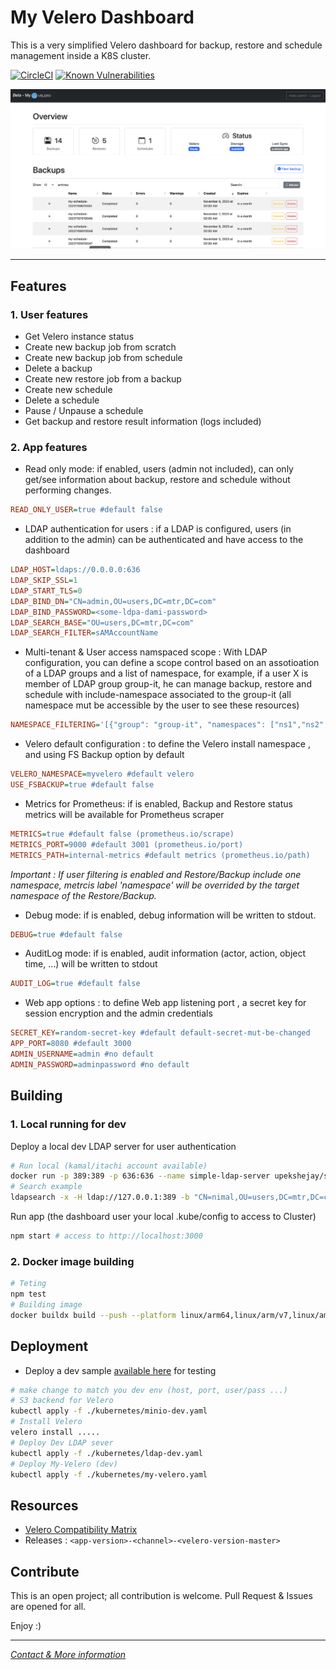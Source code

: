 # My Velero Dashboard

This is a very simplified Velero dashboard for backup, restore and schedule management inside a K8S cluster.

[![CircleCI](https://dl.circleci.com/status-badge/img/gh/mmohamed/velero-dashboard/tree/dev.svg?style=shield)](https://dl.circleci.com/status-badge/redirect/gh/mmohamed/velero-dashboard/tree/dev)
[![Known Vulnerabilities](https://snyk.io/test/github/mmohamed/velero-dashboard/badge.svg)](https://snyk.io/test/github/mmohamed/velero-dashboard)

<img src="doc/home-demo.png" width="900">

---

## Features

### 1. User features

- Get Velero instance status
- Create new backup job from scratch
- Create new backup job from schedule
- Delete a backup
- Create new restore job from a backup
- Create new schedule
- Delete a schedule
- Pause / Unpause a schedule
- Get backup and restore result information (logs included)

### 2. App features

- Read only mode: if enabled, users (admin not included), can only get/see information about backup, restore and schedule without performing changes.

```ini
READ_ONLY_USER=true #default false
```

- LDAP authentication for users : if a LDAP is configured, users (in addition to the admin) can be authenticated and have access to the dashboard

```ini
LDAP_HOST=ldaps://0.0.0.0:636
LDAP_SKIP_SSL=1
LDAP_START_TLS=0
LDAP_BIND_DN="CN=admin,OU=users,DC=mtr,DC=com"
LDAP_BIND_PASSWORD=<some-ldpa-dami-password>
LDAP_SEARCH_BASE="OU=users,DC=mtr,DC=com"
LDAP_SEARCH_FILTER=sAMAccountName
```

- Multi-tenant & User access namspaced scope : With LDAP configuration, you can define a scope control based on an assotioation of a LDAP groups and a list of namespace, for example, if a user X is member of LDAP group group-it, he can manage backup, restore and schedule with include-namespace associated to the group-it (all namespace mut be accessible by the user to see these resources)

```ini
NAMESPACE_FILTERING='[{"group": "group-it", "namespaces": ["ns1","ns2","ns3"]}]' # json list
```

- Velero default configuration : to define the Velero install namespace , and using FS Backup option by default

```ini
VELERO_NAMESPACE=myvelero #default velero
USE_FSBACKUP=true #default false
```

- Metrics for Prometheus: if is enabled, Backup and Restore status metrics will be available for Prometheus scraper

```ini
METRICS=true #default false (prometheus.io/scrape)
METRICS_PORT=9000 #default 3001 (prometheus.io/port)
METRICS_PATH=internal-metrics #default metrics (prometheus.io/path)
```

_Important : If user filtering is enabled and Restore/Backup include one namespace, metrcis label 'namespace' will be overrided by the target namespace of the Restore/Backup._

- Debug mode: if is enabled, debug information will be written to stdout.

```ini
DEBUG=true #default false
```

- AuditLog mode: if is enabled, audit information (actor, action, object time, ...) will be written to stdout

```ini
AUDIT_LOG=true #default false
```

- Web app options : to define Web app listening port , a secret key for session encryption and the admin credentials

```ini
SECRET_KEY=random-secret-key #default default-secret-mut-be-changed
APP_PORT=8080 #default 3000
ADMIN_USERNAME=admin #no default
ADMIN_PASSWORD=adminpassword #no default
```

## Building

### 1. Local running for dev

Deploy a local dev LDAP server for user authentication

```bash
# Run local (kamal/itachi account available)
docker run -p 389:389 -p 636:636 --name simple-ldap-server upekshejay/simple-ldap-test-server
# Search example
ldapsearch -x -H ldap://127.0.0.1:389 -b "CN=nimal,OU=users,DC=mtr,DC=com" -D "CN=admin,OU=users,DC=mtr,DC=com" -W
```

Run app (the dashboard user your local .kube/config to access to Cluster)

```bash
npm start # access to http://localhost:3000
```

### 2. Docker image building

```bash
# Teting
npm test
# Building image
docker buildx build --push --platform linux/arm64,linux/arm/v7,linux/amd64 --tag medinvention/my-velero-dashboard:dev .
```

## Deployment

- Deploy a dev sample [available here](kubernetes) for testing

```bash
# make change to match you dev env (host, port, user/pass ...)
# S3 backend for Velero
kubectl apply -f ./kubernetes/minio-dev.yaml
# Install Velero
velero install .....
# Deploy Dev LDAP sever
kubectl apply -f ./kubernetes/ldap-dev.yaml
# Deploy My-Velero (dev)
kubectl apply -f ./kubernetes/my-velero.yaml
```

## Resources

- [Velero Compatibility Matrix](https://github.com/vmware-tanzu/velero#velero-compatibility-matrix)
- Releases : `<app-version>-<channel>-<velero-version-master>`

## Contribute

This is an open project; all contribution is welcome. Pull Request & Issues are opened for all.

Enjoy :)

---

[_Contact & More information_](https://blog.medinvention.dev)
